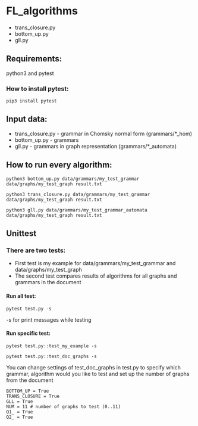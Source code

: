 # FL_algorithms
- trans_closure.py
- bottom_up.py
- gll.py
## Requirements:
python3 and pytest

### How to install pytest:
``` 
pip3 install pytest
``` 
## Input data:
- trans_closure.py - grammar in Chomsky normal form (grammars/*_hom)
- bottom_up.py - grammars
- gll.py - grammars in graph representation (grammars/*_automata)
## How to run every algorithm:
``` 
python3 bottom_up.py data/grammars/my_test_grammar data/graphs/my_test_graph result.txt
```

```
python3 trans_closure.py data/grammars/my_test_grammar data/graphs/my_test_graph result.txt
```

```
python3 gll.py data/grammars/my_test_grammar_automata data/graphs/my_test_graph result.txt
```
## Unittest
### There are two tests: 
- First test is my example for data/grammars/my_test_grammar and data/graphs/my_test_graph
- The second test compares results of algorithms for all graphs and grammars in the document
#### Run all test:
```
pytest test.py -s
```
-s for print messages while testing
#### Run specific test:
```
pytest test.py::test_my_example -s
```
```
pytest test.py::test_doc_graphs -s
```
You can change settings of test_doc_graphs in test.py to specify which grammar, algorithm would you like to test and set up the number of graphs from the document
```
BOTTOM_UP = True
TRANS_CLOSURE = True
GLL = True
NUM = 11 # number of graphs to test (0..11)
Q1_ = True
Q2_ = True
```
